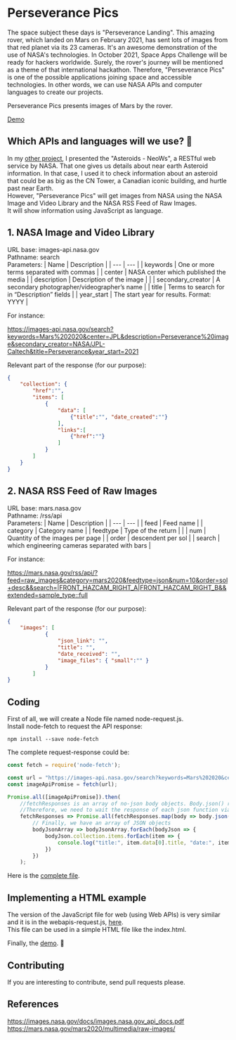 # Perseverance Pics

The space subject these days is "Perseverance Landing". This amazing rover, which landed on Mars on February 2021, has sent lots of images from that red planet via its 23 cameras. It's an awesome demonstration of the use of NASA's technologies. In October 2021, Space Apps Challenge will be ready for hackers worldwide. Surely, the rover's journey will be mentioned as a theme of that international hackathon. Therefore, "Perseverance Pics" is one of the possible applications joining space and accessible technologies. In other words, we can use NASA APIs and computer languages to create our projects.    

Perseverance Pics presents images of Mars by the rover.

[Demo](https://alexbelloni.github.io/Perseverance-Pics/)

## Which APIs and languages will we use? 🤔

In my [other project](https://nasadatanauts.github.io/alexbelloni/pages/asteroidnn4.html), I presented the "Asteroids - NeoWs", a RESTful web service by NASA. That one gives us details about near earth Asteroid information. In that case, I used it to check information about an asteroid that could be as big as the CN Tower, a Canadian iconic building, and hurtle past near Earth.  
However, "Perseverance Pics" will get images from NASA using the NASA Image and Video Library and the NASA RSS Feed of Raw Images.  
It will show information using JavaScript as language. 

## 1. NASA Image and Video Library

URL base: images-api.nasa.gov  
Pathname: search  
Parameters:
| Name | Description |
| --- | --- |
| keywords | One or more terms separated with commas |
| center | NASA center which published the media |
| description | Description of the image | |
| secondary_creator | A secondary photographer/videographer’s name |
| title | Terms to search for in “Description” fields |
| year_start | The start year for results. Format: YYYY |

For instance:

https://images-api.nasa.gov/search?keywords=Mars%202020&center=JPL&description=Perseverance%20image&secondary_creator=NASA/JPL-Caltech&title=Perseverance&year_start=2021

Relevant part of the response (for our purpose):

``` json
{
    "collection": {
        "href":"",
        "items": [
            {
                "data": [
                    {"title":"", "date_created":""}
                ], 
                "links":[
                    {"href":""}
                ]
            }
        ]
    }
}

```

## 2. NASA RSS Feed of Raw Images

URL base: mars.nasa.gov   
Pathname: /rss/api  
Parameters:
| Name | Description |
| --- | --- |
| feed | Feed name |
| category | Category name |
| feedtype | Type of the return | |
| num | Quantity of the images per page |
| order | descendent per sol |
| search | which engineering cameras separated with bars |

For instance:

https://mars.nasa.gov/rss/api/?feed=raw_images&category=mars2020&feedtype=json&num=10&order=sol+desc&&search=|FRONT_HAZCAM_RIGHT_A|FRONT_HAZCAM_RIGHT_B&&extended=sample_type::full

Relevant part of the response (for our purpose):

``` json
{
    "images": [
            {
                "json_link": "",
                "title": "",
                "date_received": "", 
                "image_files": { "small":"" }
            }
        ]
}

```
## Coding

First of all, we will create a Node file named node-request.js.   
Install node-fetch to request the API response:  
```code
npm install --save node-fetch  
```

The complete request-response could be:  

```javascript
const fetch = require('node-fetch');

const url = "https://images-api.nasa.gov/search?keywords=Mars%202020&center=JPL&description=Perseverance%20image&secondary_creator=NASA/JPL-Caltech&title=Perseverance&year_start=2021";
const imageApiPromise = fetch(url);

Promise.all([imageApiPromise]).then(
    //fetchResponses is an array of no-json body objects. Body.json() returns a Promise too. 
    //Therefore, we need to wait the response of each json function via Promise.all again 
    fetchResponses => Promise.all(fetchResponses.map(body => body.json()))).then(
        // Finally, we have an array of JSON objects
        bodyJsonArray => bodyJsonArray.forEach(bodyJson => {
            bodyJson.collection.items.forEach(item => {
                console.log("title:", item.data[0].title, "date:", item.data[0].date_created, "url:", item.links[0].href);
            })
        })
    );
```

Here is the [complete file](./node-request.js).

## Implementing a HTML example

The version of the JavaScript file for web (using Web APIs) is very similar and it is in the webapis-request.js, [here](./webapis-request.js).  
This file can be used in a simple HTML file like the index.html.  
  
Finally, the [demo](https://alexbelloni.github.io/Perseverance-Pics/). 
🚀

## Contributing

If you are interesting to contribute, send pull requests please.

## References

https://images.nasa.gov/docs/images.nasa.gov_api_docs.pdf  
https://mars.nasa.gov/mars2020/multimedia/raw-images/

